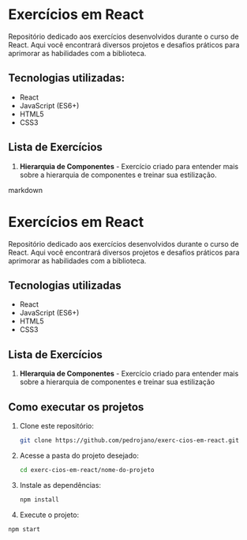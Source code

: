 # Exercícios em React

Repositório dedicado aos exercícios desenvolvidos durante o curso de React. Aqui você encontrará diversos projetos e desafios práticos para aprimorar as habilidades com a biblioteca.

##  Tecnologias utilizadas:

- React
- JavaScript (ES6+)
- HTML5
- CSS3

##  Lista de Exercícios

1. **Hierarquia de Componentes** - Exercício criado para entender mais sobre a hierarquia de componentes e treinar sua estilização.

markdown
# Exercícios em React

Repositório dedicado aos exercícios desenvolvidos durante o curso de React. Aqui você encontrará diversos projetos e desafios práticos para aprimorar as habilidades com a biblioteca.

## Tecnologias utilizadas

- React
- JavaScript (ES6+)
- HTML5
- CSS3


## Lista de Exercícios

1. **HIerarquia de Componentes** - Exercício criado para entender mais sobre a hierarquia de componentes e treinar sua estilização


## Como executar os projetos

1. Clone este repositório:
   ```bash
   git clone https://github.com/pedrojano/exerc-cios-em-react.git

2. Acesse a pasta do projeto desejado:
   ```bash
   cd exerc-cios-em-react/nome-do-projeto

3. Instale as dependências:
   ```bash
   npm install

4. Execute o projeto:
```bash
npm start
